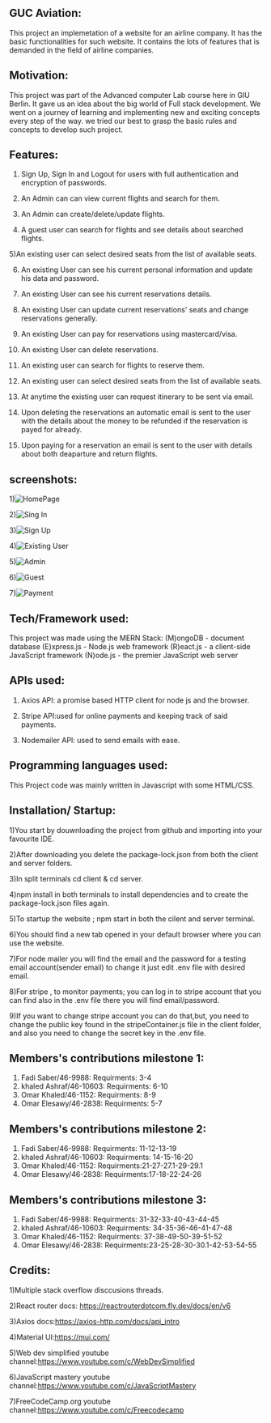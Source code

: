 
GUC Aviation:
-------------
This project an implemetation of a website for an airline company. 
It has the basic functionalities for such website. 
It contains the lots of features that is demanded in the field of airline companies.

Motivation:
-----------
This project was part of the Advanced computer Lab course here in GIU Berlin. 
It gave us an idea about the big world of Full stack development. 
We went on a journey of learning and implementing new and exciting concepts every step of the way. 
we tried our best to grasp the basic rules and concepts to develop such project.

Features:
---------
1) Sign Up, Sign In and Logout for users with full authentication and encryption of passwords.

2) An Admin can can view current flights and search for them.

3) An Admin can create/delete/update flights.

4) A guest user can search for flights and see details about searched flights.

5)An existing user can select desired seats from the list of available seats.

6) An existing User can see his current personal information and update his data and password.

7) An existing User can see his current reservations details.

8) An existing User can update current reservations' seats and change reservations generally.

9) An existing User can pay for reservations using mastercard/visa.

10) An existing User can delete reservations.

11) An existing user can search for flights to reserve them.

12) An existing user can select desired seats from the list of available seats.

13) At anytime the existing user can request itinerary to be sent via email.

14) Upon deleting the reservations an automatic email is sent to the user with the details about the money to be refunded if the reservation is payed for already.

15) Upon paying for a reservation an email is sent to the user with details about both deaparture and return flights.

screenshots:
-----------
1)![HomePage](https://user-images.githubusercontent.com/61880983/150024909-24877e24-72a0-4aa1-8e5d-d94ef0c92e84.JPG)

2)![Sing In](https://user-images.githubusercontent.com/61880983/150024950-1f5a0ef5-135a-46a9-865a-7a6a2bcb4c64.JPG)

3)![Sign Up](https://user-images.githubusercontent.com/61880983/150024961-cffc2306-6784-4ef1-b02d-98e959c82089.JPG)

4)![Existing User](https://user-images.githubusercontent.com/61880983/150024977-253b0e46-8570-4d8f-b533-ec8ac1a007b0.JPG)

5)![Admin](https://user-images.githubusercontent.com/61880983/150024990-66657286-978c-4289-b444-1f3337999c2a.JPG)

6)![Guest](https://user-images.githubusercontent.com/61880983/150025020-8ba14f07-5f48-446a-b9e0-b7f321e150a4.JPG)

7)![Payment](https://user-images.githubusercontent.com/61880983/150025029-475bd95e-405a-4f62-8862-a921051cfd14.JPG)


Tech/Framework used:
--------------------
This project was made using the MERN Stack:
(M)ongoDB - document database
(E)xpress.js - Node.js web framework
(R)eact.js - a client-side JavaScript framework
(N)ode.js - the premier JavaScript web server

APIs used:
----------
1) Axios API: a promise based HTTP client for node js and the browser.

2) Stripe API:used for online payments and keeping track of said payments.

3) Nodemailer API: used to send emails with ease.

Programming languages used:
---------------------------
This Project code was mainly written in Javascript with some HTML/CSS.

Installation/ Startup:
---------------------
1)You start by douwnloading the project from github and importing into your favourite IDE.

2)After downloading you delete the package-lock.json from both the client and server folders.

3)In split terminals cd client & cd server.

4)npm install in both terminals to install dependencies and to create the package-lock.json files again.

5)To startup the website ; npm start in both the cilent and server terminal.

6)You should find a new tab opened in your default browser where you can use the website.

7)For node mailer you will find the email and the password for a testing email account(sender email) to change it just edit .env file with desired email.

8)For stripe , to monitor payments; you can log in to stripe account that you can find also in the .env file there you will find email/password.

9)If you want to change stripe account you can do that,but, you need to change the public key found in the stripeContainer.js file in the client folder,
 and also you need to change the secret key in the .env file.


Members's contributions milestone 1:
------------------------------------
1) Fadi Saber/46-9988:
    Requirments: 3-4
2) khaled Ashraf/46-10603:
    Requirments: 6-10
3) Omar Khaled/46-1152:
    Requirments: 8-9
4) Omar Elesawy/46-2838:
    Requirments: 5-7
    
Members's contributions milestone 2:
------------------------------------
1) Fadi Saber/46-9988:
    Requirments: 11-12-13-19
2) khaled Ashraf/46-10603:
    Requirments: 14-15-16-20
3) Omar Khaled/46-1152:
    Requirments:21-27-27.1-29-29.1
4) Omar Elesawy/46-2838:
    Requirments:17-18-22-24-26

Members's contributions milestone 3:
------------------------------------
1) Fadi Saber/46-9988:
    Requirments: 31-32-33-40-43-44-45
2) khaled Ashraf/46-10603:
    Requirments: 34-35-36-46-41-47-48
3) Omar Khaled/46-1152:
    Requirments: 37-38-49-50-39-51-52
4) Omar Elesawy/46-2838:
    Requirments:23-25-28-30-30.1-42-53-54-55

Credits:
--------
1)Multiple stack overflow disccusions threads.

2)React router docs: https://reactrouterdotcom.fly.dev/docs/en/v6

3)Axios docs:https://axios-http.com/docs/api_intro

4)Material UI:https://mui.com/

5)Web dev simplified youtube channel:https://www.youtube.com/c/WebDevSimplified

6)JavaScript mastery youtube channel:https://www.youtube.com/c/JavaScriptMastery

7)FreeCodeCamp.org youtube channel:https://www.youtube.com/c/Freecodecamp
